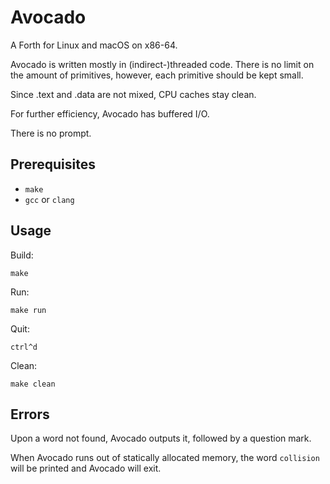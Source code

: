 # Avocado

A Forth for Linux and macOS on x86-64.

Avocado is written mostly in (indirect-)threaded code. There is no limit on the amount of primitives, however, each primitive should be kept small.

Since .text and .data are not mixed, CPU caches stay clean.

For further efficiency, Avocado has buffered I/O.

There is no prompt.

## Prerequisites

* `make`
* `gcc` or `clang`

## Usage

Build:

	make

Run:

	make run

Quit:

	ctrl^d

Clean:

	make clean

## Errors

Upon a word not found, Avocado outputs it, followed by a question mark.

When Avocado runs out of statically allocated memory, the word `collision` will be printed and Avocado will exit.

